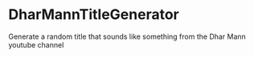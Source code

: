 # DharMannTitleGenerator
Generate a random title that sounds like something from the Dhar Mann youtube channel
